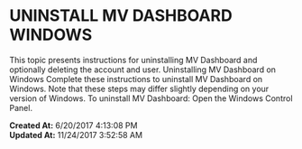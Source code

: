# UNINSTALL MV DASHBOARD WINDOWS

This topic presents instructions for uninstalling MV Dashboard and optionally deleting the account and user. Uninstalling MV Dashboard on Windows Complete these instructions to uninstall MV Dashboard on Windows. Note that these steps may differ slightly depending on your version of Windows. To uninstall MV Dashboard: Open the Windows Control Panel.   

**Created At:** 6/20/2017 4:13:08 PM  
**Updated At:** 11/24/2017 3:52:58 AM  

